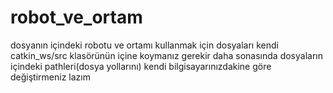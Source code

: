 # robot_ve_ortam

dosyanın içindeki robotu ve ortamı kullanmak için dosyaları kendi catkin_ws/src klasörünün içine koymanız gerekir 
daha sonasında dosyaların içindeki pathleri(dosya yollarını) kendi bilgisayarınızdakine göre değiştirmeniz lazım

<img src="robot_ve_ortam/ortamGorselleri/image1.png" alt=""/><br /><br />
